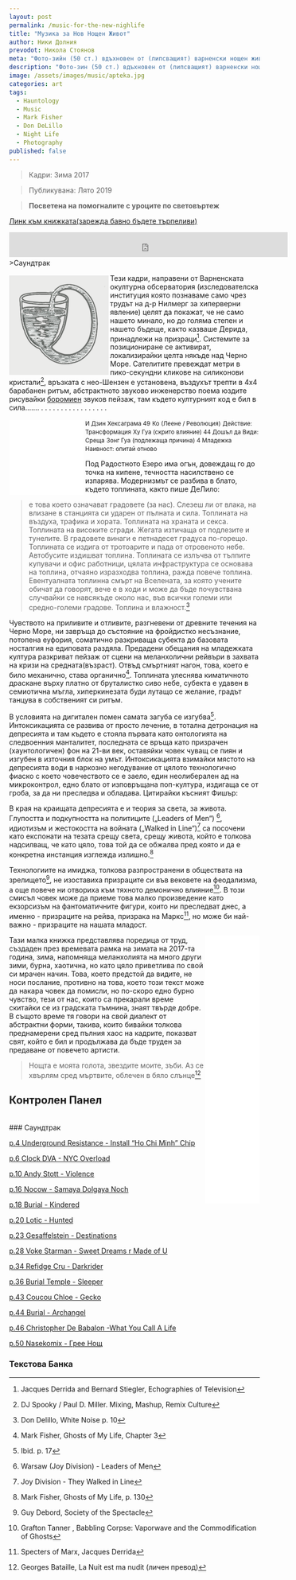 ```yaml
---
layout: post
permalink: /music-for-the-new-nighlife
title: "Музика за Нов Нощен Живот"
author: Ники Долния
prevodot: Никола Стоянов
meta: "Фото-зийн (50 ст.) вдъхновен от (липсващият) варненски нощен живот, концепцията за хаунтология на Марк Фишър и доста слушане на музика късно вечер."
description: "Фото-зин (50 ст.) вдъхновен от (липсващият) варненски нощен живот, концепцията за хаунтология на Марк Фишър и доста слушане на музика късно вечер."
image: /assets/images/music/apteka.jpg
categories: art
tags:
  - Hauntology
  - Music
  - Mark Fisher
  - Don DeLillo
  - Night Life
  - Photography
published: false
---
```

>Кадри: Зима 2017

>Публикувана: Лято 2019

>__Посветена на помогналите с уроците по световъртеж__

<a href="assets\pdf\mnnf.pdf" target="_blank">Линк към книжката(зарежда бавно бъдете търпеливи)</a>
<iframe width="560" height="50px" src="https://www.youtube.com/embed/videoseries?list=PLZco1drdJsxKR9a8Hr8wOo9gek-8pxhd_" frameborder="0" allow="accelerometer; autoplay; encrypted-media; gyroscope; picture-in-picture" allowfullscreen></iframe>
>Саундтрак

<img src="assets\images\music\borromean.png" alt="Borromean Cup" style="float: left; margin: 3px 3px 0px 0px;" width="200" height="200">Тези кадри, направени от Варненската окултурна обсерватория (изследователска институция която познаваме само чрез трудът на д-р Нилмерг за хиперверни явление) целят да покажат, че не само нашето минало, но до голяма степен и нашето бъдеще, както казваше Дерида, принадлежи на призраци[^1]. Системите за позициониране се активират, локализирайки целта някъде над Черно Море. Сателитите превеждат метри в пико-секундни кликове на силиконови кристали[^2], връзката с нео-Шензен е установена, въздухът трепти в 4х4 барабанен ритъм, абстрактното звуково инженерство поема юздите рисувайки [боромиен](https://en.wikipedia.org/wiki/Borromean_rings) звуков пейзаж, там където културният код е бил в сила....... . . .  .   .   .   .    .    .    .    .     .      .       .        .         .         .

<img src="assets\images\music\iching.png" alt="I Ching Hexagram 49" style="float: left; margin: 3px 3px 0px 0px;" width="150" height="150"> <small>И Дзин Хексаграма 49</small>
<small>Ко (Леене / Революция)</small>
<small>Действие: Трансформация</small>
<small>Ху Гуа (скрито влияние) 44 Дошъл да Види: Среща</small>
<small>Зонг Гуа (подлежаща причина) 4 Младежка Наивност: опитай отново</small>

Под Радостното Езеро има огън, довеждащ го до точка на кипене, течността насилствено се изпарява. Модернизмът се разбива в блато, където топлината, както пише ДеЛило:

>е това което означават градовете (за нас). Слезеш ли от влака, на влизане в станцията си ударен от пълната и сила. Топлината на въздуха, трафика и хората. Топлината на храната и секса. Топлината на високите сгради. Жегата изтичаща от подлезите и тунелите. В градовете винаги е петнадесет градуса по-горещо. Топлината се издига от тротоарите и пада от отровеното небе. Автобусите издишват топлина. Топлината се излъчва от тълпите купувачи и офис работници, цялата инфраструктура се основaва на топлина, отчаяно изразходва топлина, ражда повече топлина. Евентуалната топлинна смърт на Вселената, за която учените обичат да говорят, вече е в ходи и може да бъде почувствана случвайки се навсякъде около нас, във всички големи или средно-големи градове. Топлина и влажност.[^3]

Чувството на приливите и отливите, разгневени от древните течения на Черно Море, ни завръща до състояние на фройдистко несъзнание, потопена еуфория, соматично разкриваща субекта до базовата носталгия на едиповата раздяла. Предадени обещания на младежката култура разкриват пейзаж от сцени на меланхолични рейвъри в захвата на кризи на средната(възраст). Отвъд смъртният нагон, това, което е било механично, става органично[^4]. Топлината улеснява киматичното драскане върху платно от бруталистко сиво небе, субекта е удавен в семиотична мъгла, хиперкинезата буди лутащо се желание, градът танцува в собственият си ритъм.

В условията на дигитален помен самата загуба се изгубва[^5]. Интоксикацията се развива от просто лечение, в тотална детронация на депресията и там където е стояла първата като онтологията на следвоенния манталитет, последната се връща като призрачен (хаунтологичен) фон на 21-ви век, оставяйки човек чуващ се пиян и изгубен в източния блок на умът. Интоксикацията взимайки мястото на депресията води в наркозно негодувание от цялото технологично фиаско с което човечеството се е заело, един неолиберален ад на микроконтрол, едно блато от изповръщана поп-култура, издигаща се от гроба, за да ни преследва и обладава. Цитирайки късният Фишър:

В края на краищата депресията е и теория за света, за живота. Глупостта и подкупността на политиците („Leaders of Men“) [^6], идиотизъм и жестокостта на войната („Walked in Line“)[^7] са посочени като експонати на тезата срещу света, срещу живота, който е толкова надсилващ, че като цяло, това той да се обжалва пред която и да е конкретна инстанция изглежда излишно.[^8]

Технологиите на имиджа, толкова разпространени в обществата на зрелището[^9], не изоставиха призраците си във вековете на феодализма, а още повече ни отвориха към тяхното демонично влияние[^10]. В този смисъл човек може да приеме това малко произведение като екзорсизъм на фантоматичните фигури, които ни преследват днес, а именно - призраците на рейва, призрака на Маркс[^11], но може би най-важно - призраците на нашата младост.

<img src="assets\images\music\bydf.png" alt="СЧУПЕНИ ЖЪЛТАЦИ" style="float: right; ">Тази малка книжка представлява поредица от труд, създаден през времевата рамка на зимата на  2017-та година, зима, напомняща меланхолията на много други зими, бурна, хаотична, но като цяло приветлива по свой си мрачен начин. Това, което предстой да видите, не носи послание, противно на това, което този текст може да накара човек да помисли, но по-скоро едно бурно чувство, тези от нас, които са прекарали време скитайки се из градската тъмнина, знаят твърде добре. В същото време тя говори на свой диалект от абстрактни форми, такива, които бивайки толкова преднамерени сред пълния хаос на кадрите, показват свят, който е бил и продължава да бъде труден за предаване от повечето артисти.

>Нощта е моята голота, звездите мoите, зъби. Аз се хвърлям сред мъртвите, облечен в бяло слънце[^12]

## Контролен Панел
<br>
### Саундтрак

<a href="assets\pdf\mnnf.pdf#page=4" target="_blank">p.4   Underground Resistance - Install “Ho Chi Minh” Chip</a>

<a href="assets\pdf\mnnf.pdf#page=6" target="_blank">p.6   Clock DVA - NYC Overload</a>

<a href="assets\pdf\mnnf.pdf#page=10" target="_blank">p.10 Andy Stott - Violence</a>

<a href="assets\pdf\mnnf.pdf#page=16" target="_blank">p.16 Nocow - Samaya Dolgaya Noch</a>

<a href="assets\pdf\mnnf.pdf#page=18" target="_blank">p.18 Burial - Kindered</a>

<a href="assets\pdf\mnnf.pdf#page=20" target="_blank">p.20 Lotic - Hunted</a>

<a href="assets\pdf\mnnf.pdf#page=23" target="_blank">p.23 Gesaffelstein - Destinations</a>

<a href="assets\pdf\mnnf.pdf#page=28" target="_blank">p.28 Voke Starman - Sweet Dreams r Made of U</a>

<a href="assets\pdf\mnnf.pdf#page=34" target="_blank">p.34 Refidge Cru - Darkrider</a>

<a href="assets\pdf\mnnf.pdf#page=36" target="_blank">p.36 Burial Temple - Sleeper</a>

<a href="assets\pdf\mnnf.pdf#page=43" target="_blank">p.43 Coucou Chloe - Gecko</a>

<a href="assets\pdf\mnnf.pdf#page=44" target="_blank">p.44 Burial - Archangel</a>

<a href="assets\pdf\mnnf.pdf#page=46" target="_blank">p.46 Christopher De Babalon -What You Call A Life </a>

<a href="assets\pdf\mnnf.pdf#page=50" target="_blank">p.50 Nasekomix - Грее Hощ</a>
<br>
### Текстова Банка

[^1]: Jacques Derrida and Bernard Stiegler, Echographies of Television
[^2]: DJ Spooky / Paul D. Miller. Mixing, Mashup, Remix Culture
[^3]: Don Delillo, White Noise p. 10
[^4]: Mark Fisher, Ghosts of My Life, Chapter 3
[^5]:  Ibid. p. 17
[^6]: Warsaw (Joy Division) - Leaders of Men
[^7]:  Joy Division - They Walked in Line
[^8]: Mark Fisher, Ghosts of My Life, p. 130
[^9]: Guy Debord, Society of the Spectacle
[^10]: Grafton Tanner , Babbling Corpse: Vaporwave and the Commodification of Ghosts
[^11]: Specters of Marx, Jacques Derrida
[^12]: Georges Bataille, La Nuit est ma nudit (личен превод)
